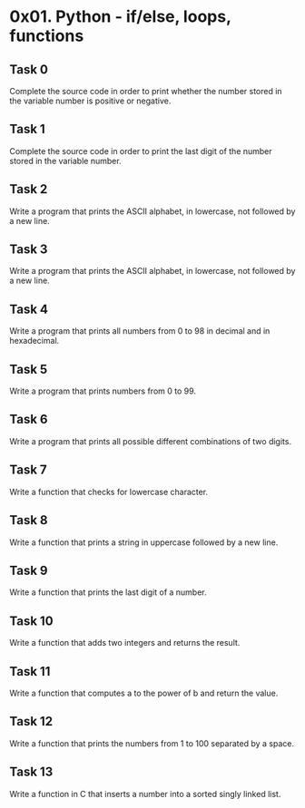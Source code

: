 # 0x01. Python - if/else, loops, functions
## Task 0
  Complete the source code in order to print whether the number stored in the variable number is positive or negative.
## Task 1
  Complete the source code in order to print the last digit of the number stored in the variable number.
## Task 2
  Write a program that prints the ASCII alphabet, in lowercase, not followed by a new line.
## Task 3
  Write a program that prints the ASCII alphabet, in lowercase, not followed by a new line.
## Task 4
  Write a program that prints all numbers from 0 to 98 in decimal and in hexadecimal.
## Task 5
  Write a program that prints numbers from 0 to 99.
## Task 6
  Write a program that prints all possible different combinations of two digits.
## Task 7
  Write a function that checks for lowercase character.
## Task 8
  Write a function that prints a string in uppercase followed by a new line.
## Task 9
  Write a function that prints the last digit of a number.
## Task 10
  Write a function that adds two integers and returns the result.
## Task 11
  Write a function that computes a to the power of b and return the value.
## Task 12
  Write a function that prints the numbers from 1 to 100 separated by a space.
## Task 13
  Write a function in C that inserts a number into a sorted singly linked list.